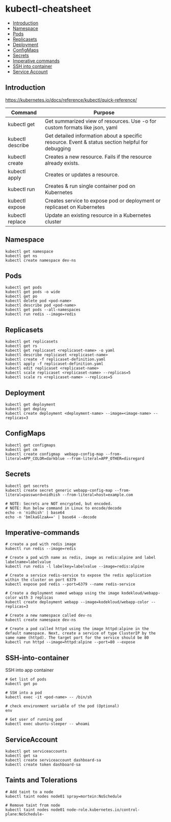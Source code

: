 # kubectl-cheatsheet
- [Introduction](#Introduction)
- [Namespace](#Namespace)
- [Pods](#Pods)
- [Replicasets](#Replicasets)
- [Deployment](#Deployment)
- [ConfigMaps](#ConfigMaps)
- [Secrets](#Secrets)
- [Imperative commands](#Imperative-commands)
- [SSH into container](#SSH-into-container)
- [Service Account](#ServiceAccount)


## Introduction
https://kubernetes.io/docs/reference/kubectl/quick-reference/

| Command | Purpose|
|----------|----------|
| kubectl get|  Get summarized view of resources. Use -o for custom formats like json, yaml  |
| kubectl describe| Get detailed information about a specific resource. Event & status section helpful for debugging  |
| kubectl create  | Creates a new resource. Fails if the resource already exists.  |
| kubectl apply | Creates or updates a resource.   |
| kubectl run | Creates & run single container pod on Kubernetes   |
| kubectl expose | Creates service to expose pod or deployment or replicaset on Kubernetes  |
| kubectl replace | Update an existing resource in a Kubernetes cluster  |

## Namespace
```
kubectl get namespace
kubectl get ns
kubectl create namespace dev-ns
```


## Pods
```
kubectl get pods
kubectl get pods -o wide
kubectl get po
kubectl delete pod <pod-name>
kubectl describe pod <pod-name>
kubectl get pods --all-namespaces
kubectl run redis --image=redis
```

## Replicasets
```
kubectl get replicasets
kubectl get rs
kubectl get replicaset <replicaset-name> -o yaml
kubectl describe replicaset <replicaset-name>
kubectl create -f replicaset-definition.yaml
kubectl apply -f replicaset-definition.yaml
kubectl edit replicaset <replicaset-name>
kubectl scale replicaset <replicaset-name> --replicas=5
kubectl scale rs <replicaset-name> --replicas=5
```


## Deployment
```
kubectl get deployment
kubectl get deploy
kubectl create deployment <deployment-name> --image=<image-name> --replicas=3
```

## ConfigMaps
```
kubectl get configmaps
kubectl get cm
kubectl create configmap  webapp-config-map --from-literal=APP_COLOR=darkblue --from-literal=APP_OTHER=disregard
```


## Secrets
```
kubectl get secrets
kubectl create secret generic webapp-config-map --from-literal=password=nidhish --from-literal=host=example.com

# NOTE: Secrets are NOT encrypted, but encoded.
# NOTE: Run below command in Linux to encode/decode
echo -n 'nidhish' | base64
echo -n 'bmlkaGlzaA==' | base64 --decode
```


## Imperative-commands
```
# create a pod with redis image
kubectl run redis --image=redis

# Create a pod with name as redis, image as redis:alpine and label labelname=labelvalue
kubectl run redis -l labelkey=labelvalue --image=redis:alpine

# Create a service redis-service to expose the redis application within the cluster on port 6379
kubectl expose pod redis --port=6379 --name redis-service

# Create a deployment named webapp using the image kodekloud/webapp-color with 3 replicas
kubectl create deployment webapp --image=kodekloud/webapp-color --replicas=3

# Create a new namespace called dev-ns
kubectl create namespace dev-ns

# Create a pod called httpd using the image httpd:alpine in the default namespace. Next, create a service of type ClusterIP by the same name (httpd). The target port for the service should be 80
kubectl run httpd --image=httpd:alpine --port=80 --expose
```

## SSH-into-container
SSH into app container
```
# Get list of pods
kubectl get po

# SSH into a pod
kubectl exec -it <pod-name> -- /bin/sh

# check environment variable of the pod (Optional)
env

# Get user of running pod
kubectl exec ubuntu-sleeper -- whoami
```


## ServiceAccount
```
kubectl get serviceaccounts
kubectl get sa
kubectl create serviceaccount dashboard-sa
kubectl create token dashboard-sa
```


## Taints and Tolerations
```
# Add taint to a node
kubectl taint nodes node01 spray=mortein:NoSchedule

# Remove taint from node
kubectl taint nodes node01 node-role.kubernetes.io/control-plane:NoSchedule-
```
